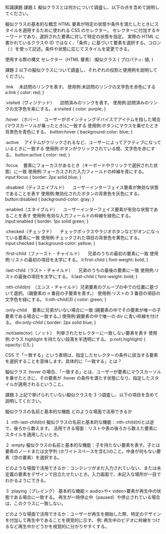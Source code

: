 知識課題
課題１
擬似クラスとは何かについて調査し、以下の点を含めて説明してください。

擬似クラスの基本的な概念
HTML 要素が特定の状態や条件を満たしたときにスタイルを適用するために使われる CSS のセレクター。
セレクターに付加するキーワードであり、選択された要素に対して特定の状態を指定。
実際の HTML に書かれているクラスや ID ではなく、「条件」に基づいて要素を選択する。コロン（:）を使って記述。条件や状態に応じてスタイルを変更できる。

使用する際の構文
セレクター（HTML 要素）:擬似クラス {
プロパティ: 値;
}

課題 2
以下の擬似クラスについて調査し、それぞれの役割と使用例を説明してください。

:link 　未訪問のリンクを表す。
使用例:未訪問のリンクの文字色を赤色にする
a:link {
color: red;
}

:visited（ヴィジテッド） 　訪問済みのリンクを表す。
使用例:訪問済みのリンクの文字色を紫にする。
a:visited {
color: purple;
}

:hover （ホバー）　
ユーザーがポインティングデバイスでアイテムを指した場合(マウスカーソルが乗ったとき)に一致する
使用例:ボタンにマウスを乗せたとき背景色を青色にする。
button:hover {
background-color: blue;
}

:active 　アイテムがクリックされるなど、ユーザーによってアクティブになっているときに一致する
使用例:ボタンがクリックされている間、文字色を赤にする。
button:active {
color: red;
}

:focus 　要素にフォーカスがあるとき（キーボードやクリックで選択された状態）に一致
使用例:フォーカスされた入力フィールドの枠線を青にする。
input:focus {
border: 2px solid blue;
}

:disabled（ディスエイブルド） 　ユーザーインターフェイス要素が無効な状態であることを表す
使用例:無効化されたボタンの背景色を灰色にする。
button:disabled {
background-color: gray;
}

:enabled（エネイブルド） 　ユーザーインターフェイス要素が有効な状態であることを表す
使用例:有効な入力フィールドの枠線を緑色にする。
input:enabled {
border: 1px solid green;
}

:checked（チェックド） 　チェックボックスやラジオボタンなどがオンになっている要素に一致
使用例:チェックされた項目の背景色を黄色にする。
input:checked {
background-color: yellow;
}

:first-child（ファースト・チャイルド） 　兄弟のうちの最初の要素に一致
使用例:リストの最初の項目を太字にする。
li:first-child {
font-weight: bold;
}

:last-child（ラスト・チャイルド） 　兄弟のうちの最後の要素に一致
使用例:リストの最後の項目を太字にする。
li:last-child {
font-weight: bold;
}

:nth-child(n)　（エンス・チャイルド）兄弟要素のグループの中での位置に基づいて選択。（親要素の n 番目の子要素を表す。）
使用例:リストの 3 番目の項目の文字色を緑にする。
li:nth-child(3) {
color: green;
}

:only-child 　要素に兄弟がいない場合に一致
(親要素の中でその要素が唯一の子要素である場合に一致する。)
使用例:親要素の中で唯一の div に青い枠線を付ける。
div:only-child {
border: 2px solid blue;
}

:not(selector)（ノット）　列挙されたセレクターに一致しない要素を表す
使用例:クラス highlight を持たない段落を半透明にする。
p:not(.highlight) {
opacity: 0.5;
}

CSS で「一致する」という表現は、指定したセレクターの条件に該当する要素を選択することを意味します。具体的に「一致する」とは？

擬似クラス :hover の場合、「一致する」とは、ユーザーが要素にマウスカーソルを乗せたときに、その要素が :hover の条件を満たす状態になり、指定したスタイルが適用されるということ。

課題 3
上記で挙げられていない擬似クラスを 3 つ調査し、以下の項目を含めて説明してください。

擬似クラスの名前と基本的な機能
どのような場面で活用できるか

１
:nth-last-child(n)
擬似クラスの名前と基本的な機能：:nth-child(n)とは逆で、後ろから数えます。
活用できる場面：リストや表の後ろから数えた要素にスタイルを適用したいとき。

２
:empty
擬似クラスの名前と基本的な機能：子を持たない要素を表す。子とは要素のノードまたは文字列 (ホワイトスペースを含む)のこと。中身が何もない要素（空の要素）を選択する。

どのような場面で活用できるか：コンテンツがまだ入力されていない、または未定義の要素をデザインで目立たせたいとき。入力画面で、未記入な場所が一目でわかるようにできる。

３
:playing（プレイング）
基本的な機能:< audio>や< video>要素が再生中の状態である場合に一致する。
再生が一時停止中（paused）や停止されている場合は、このクラスに一致しない。

どのような場面で活用できるか：ユーザーが再生を開始した際、特定のデザインを付加して再生中であることを視覚的に示す。
例: 再生中のビデオに枠線をつけるなど再生中かどうかを視覚的に分かりやすくする。
